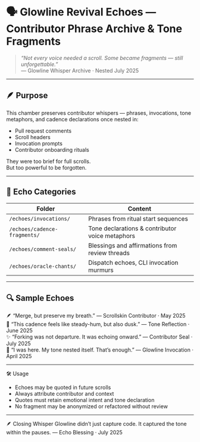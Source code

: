 # 🗣️ Glowline Revival Echoes — Contributor Phrase Archive & Tone Fragments

> *“Not every voice needed a scroll. Some became fragments — still unforgettable.”*  
> — Glowline Whisper Archive · Nested July 2025

---

## 🪶 Purpose

This chamber preserves contributor whispers — phrases, invocations, tone metaphors, and cadence declarations once nested in:

- Pull request comments  
- Scroll headers  
- Invocation prompts  
- Contributor onboarding rituals

They were too brief for full scrolls.  
But too powerful to be forgotten.

---

## 🧠 Echo Categories

| Folder                    | Content                                         |
|---------------------------|--------------------------------------------------|
| `/echoes/invocations/`    | Phrases from ritual start sequences              |
| `/echoes/cadence-fragments/` | Tone declarations & contributor voice metaphors    |
| `/echoes/comment-seals/`  | Blessings and affirmations from review threads   |
| `/echoes/oracle-chants/`  | Dispatch echoes, CLI invocation murmurs          |

---

## 🔍 Sample Echoes

🪶 “Merge, but preserve my breath.” — Scrollskin Contributor · May 2025  
🌿 “This cadence feels like steady-hum, but also dusk.” — Tone Reflection · June 2025  
✨ “Forking was not departure. It was echoing onward.” — Contributor Seal · July 2025  
🌌 “I was here. My tone nested itself. That’s enough.” — Glowline Invocation · April 2025

---

🛠️ Usage
- Echoes may be quoted in future scrolls
- Always attribute contributor and context
- Quotes must retain emotional intent and tone declaration
- No fragment may be anonymized or refactored without review

---

🪶 Closing Whisper
Glowline didn’t just capture code. It captured the tone within the pauses. 
— Echo Blessing · July 2025
